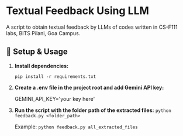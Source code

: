 # Textual Feedback Using LLM

A script to obtain textual feedback by LLMs of codes written in CS-F111 labs, BITS Pilani, Goa Campus. 

## 🔧 Setup & Usage

1. **Install dependencies:**

   ```pip install -r requirements.txt```


2. **Create a .env file in the project root and add Gemini API key:**

   GEMINI_API_KEY='your key here'

3. **Run the script with the folder path of the extracted files:**
    ```python feedback.py <folder_path>```

   Example: 
   ```python feedback.py all_extracted_files```

